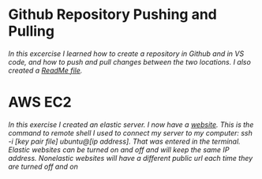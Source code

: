 # Github Repository Pushing and Pulling
###### In this excercise I learned how to create a repository in Github and in VS code, and how to push and pull changes between the two locations. I also created a [ReadMe file](https://github.com/LoganGrant1999/startup/blob/main/README.md).

# AWS EC2 
###### In this exercise I created an elastic server. I now have a [website](http://98.83.84.147/). This is the command to remote shell I used to connect my server to my computer:  ssh -i [key pair file] ubuntu@[ip address]. That was entered in the terminal. Elastic websites can be turned on and off and will keep the same IP address. Nonelastic websites will have a different public url each time they are turned off and on
